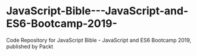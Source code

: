 


# JavaScript-Bible---JavaScript-and-ES6-Bootcamp-2019-
Code Repository for JavaScript Bible - JavaScript and ES6 Bootcamp 2019, published by Packt
